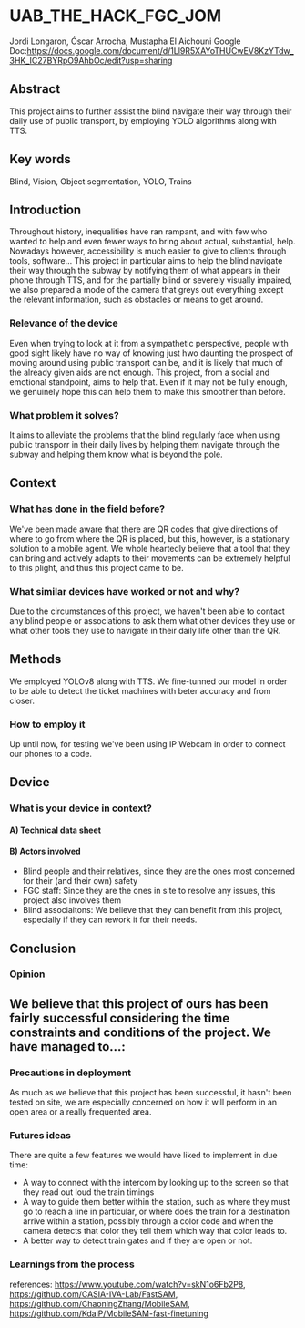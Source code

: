 # UAB_THE_HACK_FGC_JOM
Jordi Longaron, Óscar Arrocha, Mustapha El Aichouni
Google Doc:https://docs.google.com/document/d/1Ll9R5XAYoTHUCwEV8KzYTdw_3HK_IC27BYRpO9AhbOc/edit?usp=sharing
## Abstract
This project aims to further assist the blind navigate their way through their daily use of public transport, by employing YOLO algorithms along with TTS. 
## Key words
Blind, Vision, Object segmentation, YOLO, Trains
## Introduction
Throughout history, inequalities have ran rampant, and with few who wanted to help and even fewer ways to bring about actual, substantial, help. Nowadays however, accessibility is much easier to give to clients through tools, software... This project in particular aims to help the blind navigate their way through the subway by notifying them of what appears in their phone through TTS, and for the partially blind or severely visually impaired, we also prepared a mode of the camera that greys out everything except the relevant information, such as obstacles or means to get around.

### Relevance of the device
Even when trying to look at it from a sympathetic perspective, people with good sight likely have no way of knowing just hwo daunting the prospect of moving around using public transport can be, and it is likely that much of the already given aids are not enough. This project, from a social and emotional standpoint, aims to help that. Even if it may not be fully enough, we genuinely hope this can help them to make this smoother than before. 
### What problem it solves?
It aims to alleviate the problems that the blind regularly face when using public transporr in their daily lives by helping them navigate through the subway and helping them know what is beyond the pole.  
## Context
### What has done in the field before? 
We've been made aware that there are QR codes that give directions of where to go from where the QR is placed, but this, however, is a stationary solution to a mobile agent. We whole heartedly believe that a tool that they can bring and actively adapts to their movements can be extremely helpful to this plight, and thus this project came to be. 
### What similar devices have worked or not and why?
Due to the circumstances of this project, we haven't been able to contact any blind people or associations to ask them what other devices they use or what other  tools they use to navigate in their daily life other than the QR.
## Methods
We employed YOLOv8 along with TTS. We fine-tunned our model in order to be able to detect the ticket machines with beter accuracy and from closer. 

### How to employ it
Up until now, for testing we've been using IP Webcam in order to connect our phones to a code.

## Device

### What is your device in context?

#### A) Technical data sheet

#### B) Actors involved
- Blind people and their relatives, since they are the ones most concerned for their (and their own) safety
- FGC staff: Since they are the ones in site to resolve any issues, this project also involves them
- Blind associaitons: We believe that they can benefit from this project, especially if they can rework it for their needs.  
## Conclusion
### Opinion
We believe that this project of ours has been fairly successful considering the time constraints and conditions of the project. We have managed to...:
- 
### Precautions in deployment
As much as we believe that this project has been successful, it hasn't been tested on site, we are especially concerned on how it will perform in an open area or a really frequented area. 
### Futures ideas
There are quite a few features we would have liked to implement in due time: 
- A way to connect with the intercom by looking up to the screen so that they read out loud the train timings
- A way to guide them better within the station, such as where they must go to reach a line in particular, or where does the train for a destination arrive within a station, possibly through a color code and when the camera detects that color they tell them which way that color leads to.
- A better way to detect train gates and if they are open or not. 

### Learnings from the process

references:
https://www.youtube.com/watch?v=skN1o6Fb2P8,
https://github.com/CASIA-IVA-Lab/FastSAM,
https://github.com/ChaoningZhang/MobileSAM,
https://github.com/KdaiP/MobileSAM-fast-finetuning
